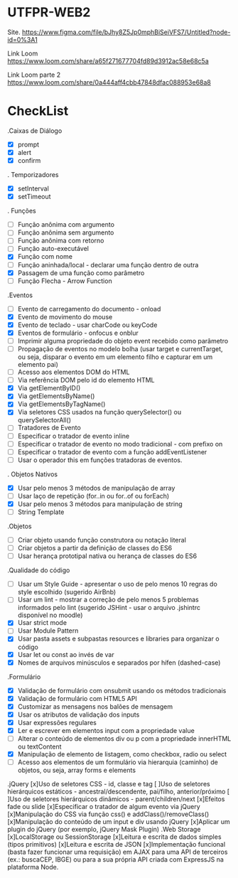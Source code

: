 # UTFPR-WEB2
Site.
https://www.figma.com/file/bJhy8Z5Jp0mphBiSeiVFS7/Untitled?node-id=0%3A1

Link Loom
https://www.loom.com/share/a65f271677704fd89d3912ac58e68c5a

Link Loom parte 2
https://www.loom.com/share/0a444aff4cbb47848dfac088953e68a8

# CheckList
.Caixas de Diálogo
- [x] prompt
- [x] alert
- [x] confirm

. Temporizadores
- [x] setInterval
- [x] setTimeout

. Funções
- [ ] Função anônima com argumento
- [ ] Função anônima sem argumento
- [ ] Função anônima com retorno
- [ ] Função auto-executável
- [x] Função com nome
- [ ] Função aninhada/local - declarar uma função dentro de outra
- [x] Passagem de uma função como parâmetro
- [ ] Função Flecha - Arrow Function

.Eventos
- [ ] Evento de carregamento do documento - onload
- [x] Evento de movimento do mouse
- [x] Evento de teclado - usar charCode ou keyCode
- [x] Eventos de formulário - onfocus e onblur
- [ ] Imprimir alguma propriedade do objeto event recebido como parâmetro
- [ ] Propagação de eventos no modelo bolha (usar target e currentTarget, ou seja, disparar o evento em um elemento filho e capturar em um elemento pai)
- [ ] Acesso aos elementos DOM do HTML
- [ ] Via referência DOM pelo id do elemento HTML
- [x] Via getElementByID()
- [x] Via getElementsByName()
- [x] Via getElementsByTagName()
- [x] Via seletores CSS usados na função querySelector() ou querySelectorAll()
- [ ] Tratadores de Evento
- [ ] Especificar o tratador de evento inline
- [ ] Especificar o tratador de evento no modo tradicional - com prefixo on
- [ ] Especificar o tratador de evento com a função addEventListener
- [ ] Usar o operador this em funções tratadoras de eventos.

. Objetos Nativos
- [x] Usar pelo menos 3 métodos de manipulação de array
- [ ] Usar laço de repetição (for..in ou for..of ou forEach)
- [x] Usar pelo menos 3 métodos para manipulação de string
- [ ] String Template

.Objetos
- [ ] Criar objeto usando função construtora ou notação literal
- [ ] Criar objetos a partir da definição de classes do ES6
- [ ] Usar herança prototipal nativa ou herança de classes do ES6

.Qualidade do código
- [ ] Usar um Style Guide - apresentar o uso de pelo menos 10 regras do style escolhido (sugerido AirBnb)
- [ ] Usar um lint - mostrar a correção de pelo menos 5 problemas informados pelo lint (sugerido JSHint - usar o arquivo .jshintrc disponível no moodle)
- [x] Usar strict mode
- [ ] Usar Module Pattern
- [x] Usar pasta assets e subpastas resources e libraries para organizar o código
- [x] Usar let ou const ao invés de var
- [x] Nomes de arquivos minúsculos e separados por hífen (dashed-case)

.Formulário
- [x] Validação de formulário com onsubmit usando os métodos tradicionais
- [x] Validação de formulário com HTML5 API
- [x] Customizar as mensagens nos balões de mensagem
- [x] Usar os atributos de validação dos inputs
- [x] Usar expressões regulares
- [x] Ler e escrever em elementos input com a propriedade value
- [ ] Alterar o conteúdo de elementos div ou p com a propriedade innerHTML ou textContent
- [x] Manipulação de elemento de listagem, como checkbox, radio ou select
- [ ] Acesso aos elementos de um formulário via hierarquia (caminho) de objetos, ou seja, array forms e elements

.jQuery
[x]Uso de seletores CSS - id, classe e tag
[ ]Uso de seletores hierárquicos estáticos - ancestral/descendente, pai/filho, anterior/próximo
[ ]Uso de seletores hierárquicos dinâmicos - parent/children/next
[x]Efeitos fade ou slide
[x]Especificar o tratador de algum evento via jQuery
[x]Manipulação do CSS via função css() e addClass()/removeClass()
[x]Manipulação do conteúdo de um input e div usando jQuery
[x]Aplicar um plugin do jQuery (por exemplo, jQuery Mask Plugin)
.Web Storage
[x]LocalStorage ou SessionStorage
[x]Leitura e escrita de dados simples (tipos primitivos)
[x]Leitura e escrita de JSON
[x]Implementação funcional (basta fazer funcionar uma requisição) em AJAX para uma API de terceiros (ex.: buscaCEP, IBGE) ou para a sua própria API criada com ExpressJS na plataforma Node.
